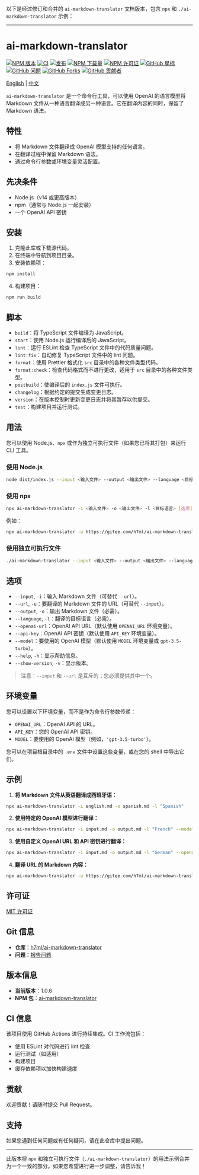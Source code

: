 以下是经过修订和合并的 `ai-markdown-translator` 文档版本，包含 `npx` 和 `./ai-markdown-translator` 示例：

---

# ai-markdown-translator

<div>
  <a href="https://www.npmjs.org/package/ai-markdown-translator"><img src="https://img.shields.io/npm/v/ai-markdown-translator.svg?style=flat" alt="NPM 版本"></a>
  <a href="https://github.com/h7ml/ai-markdown-translator/actions/workflows/ci.yml"><img src="https://github.com/h7ml/ai-markdown-translator/actions/workflows/ci.yml/badge.svg" alt="CI"></a>
  <a href="https://github.com/h7ml/ai-markdown-translator/actions/workflows/release.yml"><img src="https://github.com/h7ml/ai-markdown-translator/actions/workflows/release.yml/badge.svg" alt="发布"></a>
  <a href="https://www.npmjs.org/package/ai-markdown-translator"><img src="https://img.shields.io/npm/dw/ai-markdown-translator" alt="NPM 下载量"></a>
  <a href="https://www.npmjs.org/package/ai-markdown-translator"><img src="https://img.shields.io/npm/l/ai-markdown-translator" alt="NPM 许可证"></a>
  <a href="https://github.com/h7ml/ai-markdown-translator/stargazers"><img src="https://img.shields.io/github/stars/h7ml/ai-markdown-translator.svg" alt="GitHub 星标"></a>
  <a href="https://github.com/h7ml/ai-markdown-translator/issues"><img src="https://img.shields.io/github/issues/h7ml/ai-markdown-translator.svg" alt="GitHub 问题"></a>
  <a href="https://github.com/h7ml/ai-markdown-translator/network/members"><img src="https://img.shields.io/github/forks/h7ml/ai-markdown-translator.svg" alt="GitHub Forks"></a>
  <a href="https://github.com/h7ml/ai-markdown-translator/graphs/contributors"><img src="https://img.shields.io/github/contributors/h7ml/ai-markdown-translator.svg" alt="GitHub 贡献者"></a>
</div>

[English](README.md) | [中文](README-zh.md)

`ai-markdown-translator` 是一个命令行工具，可以使用 OpenAI 的语言模型将 Markdown 文件从一种语言翻译成另一种语言。它在翻译内容的同时，保留了 Markdown 语法。

## 特性

- 将 Markdown 文件翻译成 OpenAI 模型支持的任何语言。
- 在翻译过程中保留 Markdown 语法。
- 通过命令行参数或环境变量灵活配置。

## 先决条件

- Node.js（v14 或更高版本）
- npm（通常与 Node.js 一起安装）
- 一个 OpenAI API 密钥

## 安装

1. 克隆此库或下载源代码。
2. 在终端中导航到项目目录。
3. 安装依赖项：

```bash
npm install
```

4. 构建项目：

```bash
npm run build
```

## 脚本

- `build`：将 TypeScript 文件编译为 JavaScript。
- `start`：使用 Node.js 运行编译后的 JavaScript。
- `lint`：运行 ESLint 检查 TypeScript 文件中的代码质量问题。
- `lint:fix`：自动修复 TypeScript 文件中的 lint 问题。
- `format`：使用 Prettier 格式化 `src` 目录中的各种文件类型代码。
- `format:check`：检查代码格式而不进行更改，适用于 `src` 目录中的各种文件类型。
- `postbuild`：使编译后的 `index.js` 文件可执行。
- `changelog`：根据约定的提交生成变更日志。
- `version`：在版本控制时更新变更日志并将其暂存以供提交。
- `test`：构建项目并运行测试。

## 用法

您可以使用 Node.js、`npx` 或作为独立可执行文件（如果您已将其打包）来运行 CLI 工具。

### 使用 Node.js

```bash
node dist/index.js --input <输入文件> --output <输出文件> --language <目标语言> [选项]
```

### 使用 npx

```bash
npx ai-markdown-translator -i <输入文件> -o <输出文件> -l <目标语言> [选项]
```

例如：

```bash
npx ai-markdown-translator -u https://gitee.com/h7ml/ai-markdown-translator/raw/main/README.md -o output.md -l "Italian"
```

### 使用独立可执行文件

```bash
./ai-markdown-translator --input <输入文件> --output <输出文件> --language <目标语言> [选项]
```

## 选项

- `--input`, `-i`：输入 Markdown 文件（可替代 `--url`）。
- `--url`, `-u`：要翻译的 Markdown 文件的 URL（可替代 `--input`）。
- `--output`, `-o`：输出 Markdown 文件（必需）。
- `--language`, `-l`：翻译的目标语言（必需）。
- `--openai-url`：OpenAI API URL（默认使用 `OPENAI_URL` 环境变量）。
- `--api-key`：OpenAI API 密钥（默认使用 `API_KEY` 环境变量）。
- `--model`：要使用的 OpenAI 模型（默认使用 `MODEL` 环境变量或 `gpt-3.5-turbo`）。
- `--help`, `-h`：显示帮助信息。
- `--show-version`, `-v`：显示版本。

> 注意：`--input` 和 `--url` 是互斥的；您必须提供其中一个。

## 环境变量

您可以设置以下环境变量，而不是作为命令行参数传递：

- `OPENAI_URL`：OpenAI API 的 URL。
- `API_KEY`：您的 OpenAI API 密钥。
- `MODEL`：要使用的 OpenAI 模型（例如，`'gpt-3.5-turbo'`）。

您可以在项目根目录中的 `.env` 文件中设置这些变量，或在您的 shell 中导出它们。

## 示例

1. **将 Markdown 文件从英语翻译成西班牙语：**

```bash
npx ai-markdown-translator -i english.md -o spanish.md -l "Spanish"
```

2. **使用特定的 OpenAI 模型进行翻译：**

```bash
npx ai-markdown-translator -i input.md -o output.md -l "French" --model "gpt-4"
```

3. **使用自定义 OpenAI URL 和 API 密钥进行翻译：**

```bash
npx ai-markdown-translator -i input.md -o output.md -l "German" --openai-url "https://api.302.ai/v1/chat/completions" --api-key "sk-302-api-key"
```

4. **翻译 URL 的 Markdown 内容：**

```bash
npx ai-markdown-translator -u https://gitee.com/h7ml/ai-markdown-translator/raw/main/README.md -o output.md -l "Italian"
```

## 许可证

[MIT 许可证](LICENSE)

## Git 信息

- **仓库**：[h7ml/ai-markdown-translator](https://github.com/h7ml/ai-markdown-translator)
- **问题**：[报告问题](https://github.com/h7ml/ai-markdown-translator/issues)

## 版本信息

- **当前版本**：1.0.6
- **NPM 包**：[ai-markdown-translator](https://www.npmjs.com/package/ai-markdown-translator)

## CI 信息

该项目使用 GitHub Actions 进行持续集成。CI 工作流包括：

- 使用 ESLint 对代码进行 lint 检查
- 运行测试（如适用）
- 构建项目
- 缓存依赖项以加快构建速度

## 贡献

欢迎贡献！请随时提交 Pull Request。

## 支持

如果您遇到任何问题或有任何疑问，请在此仓库中提出问题。

---

此版本将 `npx` 和独立可执行文件（`./ai-markdown-translator`）的用法示例合并为一个一致的部分。如果您希望进行进一步调整，请告诉我！
